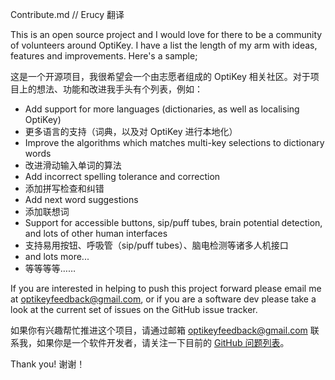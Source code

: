 ﻿Contribute.md // Erucy 翻译

This is an open source project and I would love for there to be a community of volunteers around OptiKey. I have a list the length of my arm with ideas, features and improvements. Here's a sample;

这是一个开源项目，我很希望会一个由志愿者组成的 OptiKey 相关社区。对于项目上的想法、功能和改进我手头有个列表，例如：

* Add support for more languages (dictionaries, as well as localising OptiKey)
* 更多语言的支持（词典，以及对 OptiKey 进行本地化）
* Improve the algorithms which matches multi-key selections to dictionary words
* 改进滑动输入单词的算法
* Add incorrect spelling tolerance and correction
* 添加拼写检查和纠错
* Add next word suggestions
* 添加联想词
* Support for accessible buttons, sip/puff tubes, brain potential detection, and lots of other human interfaces
* 支持易用按钮、呼吸管（sip/puff tubes）、脑电检测等诸多人机接口
* and lots more...
* 等等等等……

If you are interested in helping to push this project forward please email me at optikeyfeedback@gmail.com, or if you are a software dev please take a look at the current set of issues on the GitHub issue tracker.

如果你有兴趣帮忙推进这个项目，请通过邮箱 [optikeyfeedback@gmail.com](mailto:optikeyfeedback@gmail.com) 联系我，如果你是一个软件开发者，请关注一下目前的 [GitHub 问题列表](https://github.com/JuliusSweetland/OptiKey/issues)。

Thank you!
谢谢！